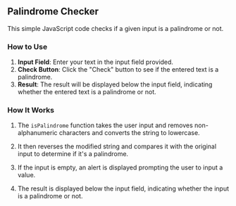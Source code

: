 ## Palindrome Checker

This simple JavaScript code checks if a given input is a palindrome or not.

### How to Use

1. **Input Field**: Enter your text in the input field provided.
2. **Check Button**: Click the "Check" button to see if the entered text is a palindrome.
3. **Result**: The result will be displayed below the input field, indicating whether the entered text is a palindrome or not.

### How It Works

1. The `isPalindrome` function takes the user input and removes non-alphanumeric characters and converts the string to lowercase.

2. It then reverses the modified string and compares it with the original input to determine if it's a palindrome.

3. If the input is empty, an alert is displayed prompting the user to input a value.

4. The result is displayed below the input field, indicating whether the input is a palindrome or not.